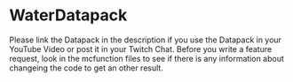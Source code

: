 # WaterDatapack
Please link the Datapack in the description if you use the Datapack in your YouTube Video or post it in your Twitch Chat.
Before you write a feature request, look in the mcfunction files to see if there is any information about changeing the code to get an other result.
